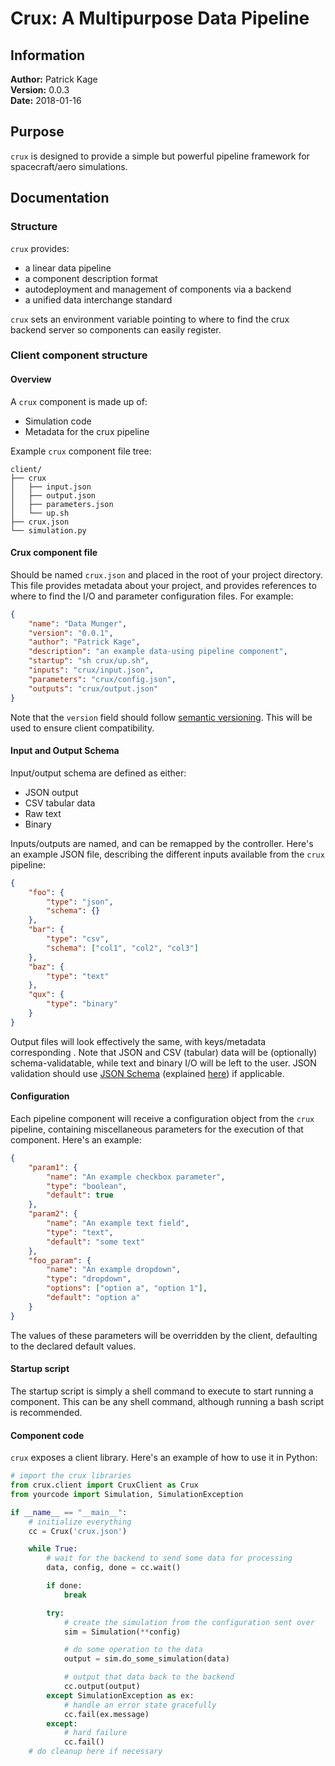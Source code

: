 # Crux: A Multipurpose Data Pipeline

## Information

__Author:__ Patrick Kage  
__Version:__ 0.0.3  
__Date:__ 2018-01-16

## Purpose

`crux` is designed to provide a simple but powerful pipeline framework for spacecraft/aero simulations.

## Documentation

### Structure

`crux` provides:

 - a linear data pipeline
 - a component description format
 - autodeployment and management of components via a backend
 - a unified data interchange standard

`crux` sets an environment variable pointing to where to find the crux backend server so components can easily register.

### Client component structure

#### Overview

A `crux` component is made up of:

 - Simulation code
 - Metadata for the crux pipeline

Example `crux` component file tree:

```
client/
├── crux
│   ├── input.json
│   ├── output.json
│   ├── parameters.json
│   └── up.sh
├── crux.json
└── simulation.py
```

#### Crux component file

Should be named `crux.json` and placed in the root of your project directory. This file provides metadata about your project, and provides references to where to find the I/O and parameter configuration files. For example:

```json
{
	"name": "Data Munger",
	"version": "0.0.1",
	"author": "Patrick Kage",
	"description": "an example data-using pipeline component",
	"startup": "sh crux/up.sh",
	"inputs": "crux/input.json",
	"parameters": "crux/config.json",
	"outputs": "crux/output.json"
}
```

Note that the `version` field should follow [semantic versioning](https://semver.org). This will be used to ensure client compatibility.

#### Input and Output Schema

Input/output schema are defined as either:

 - JSON output
 - CSV tabular data
 - Raw text
 - Binary

Inputs/outputs are named, and can be remapped by the controller. Here's an example JSON file, describing the different inputs available from the `crux` pipeline:

```json
{
	"foo": {
		"type": "json",
		"schema": {}
	},
	"bar": {
		"type": "csv",
		"schema": ["col1", "col2", "col3"]
	},
	"baz": {
		"type": "text"
	},
	"qux": {
		"type": "binary"
	}
}
```

Output files will look effectively the same, with keys/metadata corresponding . Note that JSON and CSV (tabular) data will be (optionally) schema-validatable, while text and binary I/O will be left to the user. JSON validation should use [JSON Schema](http://json-schema.org/) (explained [here](https://spacetelescope.github.io/understanding-json-schema/)) if applicable.


#### Configuration

Each pipeline component will receive a configuration object from the `crux` pipeline, containing miscellaneous parameters for the execution of that component. Here's an example:

```json
{
	"param1": {
		"name": "An example checkbox parameter",
		"type": "boolean",
		"default": true
	},
	"param2": {
		"name": "An example text field",
		"type": "text",
		"default": "some text"
	},
	"foo_param": {
		"name": "An example dropdown",
		"type": "dropdown",
		"options": ["option a", "option 1"],
		"default": "option a"
	}
}
```

The values of these parameters will be overridden by the client, defaulting to the declared default values.

#### Startup script

The startup script is simply a shell command to execute to start running a component. This can be any shell command, although running a bash script is recommended.

#### Component code

`crux` exposes a client library. Here's an example of how to use it in Python:

```python
# import the crux libraries
from crux.client import CruxClient as Crux
from yourcode import Simulation, SimulationException

if __name__ == "__main__":
    # initialize everything
    cc = Crux('crux.json')

    while True:
        # wait for the backend to send some data for processing
        data, config, done = cc.wait()

        if done:
            break

        try:
            # create the simulation from the configuration sent over
            sim = Simulation(**config)

            # do some operation to the data
            output = sim.do_some_simulation(data)

            # output that data back to the backend
            cc.output(output)
        except SimulationException as ex:
            # handle an error state gracefully
            cc.fail(ex.message)
        except:
            # hard failure
            cc.fail()
    # do cleanup here if necessary
```
